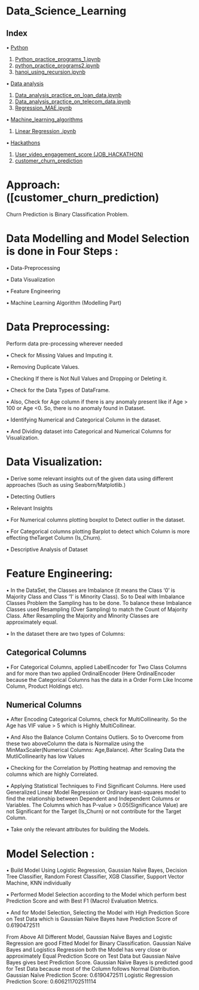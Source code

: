 # Data_Science_Learning
## Index

•	[Python](https://github.com/bhuvana02/Data_Science_Learning/tree/main/python)
1.	[Python_practice_programs_1.ipynb](https://github.com/bhuvana02/Data_Science_Learning/blob/main/python/Python_practice_programs_1.ipynb)
2.	[python_practice_programs2.ipynb](https://github.com/bhuvana02/Data_Science_Learning/blob/main/python/python_practice_programs2.ipynb)
3.	[hanoi_using_recursion.ipynb](https://github.com/bhuvana02/Data_Science_Learning/blob/main/python/hanoi_using_recursion.ipynb)

 • [Data analysis](https://github.com/bhuvana02/Data_Science_Learning/tree/main/Data%20analysis)
 
 1. [	Data_analysis_practice_on_loan_data.ipynb](https://github.com/bhuvana02/Data_Science_Learning/tree/main/Data%20analysis/Data_analysis_practice_on_loan_data)
 2. [Data_analysis_practice_on_telecom_data.ipynb](https://github.com/bhuvana02/Data_Science_Learning/tree/main/Data%20analysis/Data_analysis_practice_on_telecom_data)
 3. [Regression_MAE.ipynb](https://github.com/bhuvana02/Data_Science_Learning/tree/main/Data%20analysis/Regression_MAE)
 


•	[Machine_learning_algorithms](https://github.com/bhuvana02/Data_Science_Learning/tree/main/Machine_learning_algorithms)
1.	[Linear Regression .ipynb](https://github.com/bhuvana02/Data_Science_Learning/tree/main/Machine_learning_algorithms/Linear%20Regression)

•	[Hackathons](https://github.com/bhuvana02/Data_Science_Learning/tree/main/Hackathons)
1.	[User_video_engagement_score (JOB_HACKATHON)](https://github.com/bhuvana02/Data_Science_Learning/tree/main/Hackathons/User_video_engagement_score%20(JOB_HACKATHON))
2.	[customer_churn_prediction](https://github.com/bhuvana02/Data_Science_Learning/tree/main/Hackathons/customer_churn_prediction)

# Approach:([customer_churn_prediction)
 Churn Prediction is Binary Classification Problem.

# Data Modelling and Model Selection is done in Four Steps :

 • Data-Preprocessing
 
 • Data Visualization
 
 • Feature Engineering
 
 • Machine Learning Algorithm (Modelling Part)



# Data Preprocessing:

  Perform data pre-processing wherever needed
  
 • Check for Missing Values and Imputing it.
    
 • Removing Duplicate Values.
    
 • Checking If there is Not Null Values and Dropping or Deleting it.
    
 • Check for the Data Types of DataFrame.
 
 • Also, Check for Age column if there is any anomaly present like if Age > 100 or Age <0. So, there is no anomaly found in Dataset.
 
 • Identifying Numerical and Categorical Column in the dataset.
 
 • And Dividing dataset into Categorical and Numerical Columns for Visualization.

# Data Visualization:

   • Derive some relevant insights out of the given data using different approaches
     (Such as using Seaborn/Matplotlib.)
     
   • Detecting Outliers
   
   • Relevant Insights
   
   • For Numerical columns plotting boxplot to Detect outlier in the dataset.
   
   • For Categorical columns plotting Barplot to detect which Column is more effecting theTarget Column (Is_Churn).
   
   • Descriptive Analysis of Dataset


# Feature Engineering:

   • In the DataSet, the Classes are Imbalance (it means the Class ‘0’ is Majority Class and
Class ‘1’ is Minority Class). So to Deal with Imbalance Classes Problem the Sampling
has to be done. To balance these Imbalance Classes used Resampling (Over Sampling)
to match the Count of Majority Class. After Resampling the Majority and Minority
Classes are approximately equal.

• In the dataset there are two types of Columns:

## Categorical Columns
  • For Categorical Columns, applied LabelEncoder for Two Class Columns and for more
than two applied OrdinalEncoder (Here OrdinalEncoder because the Categorical
Columns has the data in a Order Form Like Income Column, Product Holdings etc).

## Numerical Columns

  • After Encoding Categorical Columns, check for MultiCollinearity. So the Age has VIF value > 5 which is Highly MultiCollinear.
  
  • And Also the Balance Column Contains Outliers. So to Overcome from these two aboveColumn the data is Normalize using the MinMaxScaler(Numerical Columns: Age,Balance). After Scaling Data the MutliCollinearity has low Values
  
  • Checking for the Correlation by Plotting heatmap and removing the columns which
are highly Correlated.

  • Applying Statistical Techniques to Find Significant Columns. Here used Generalized
Linear Model Regression or Ordinary least-squares model to find the relationship
between Dependent and Independent Columns or Variables. The Columns which has
P-value > 0.05(Significance Value) are not Significant for the Target (Is_Churn) or not
contribute for the Target Column.

• Take only the relevant attributes for building the Models.


# Model Selection :

• Build Model Using Logistic Regression, Gaussian Naïve Bayes, Decision Tree Classifier,
Random Forest Classifier, XGB Classifier, Support Vector Machine, KNN individually

• Performed Model Selection according to the Model which perform best Prediction
Score and with Best F1 (Macro) Evaluation Metrics.

• And for Model Selection, Selecting the Model with High Prediction Score on Test Data
which is Gaussian Naïve Bayes have Prediction Score of 0.6190472511



From Above All Different Model, Gaussian Naïve Bayes and Logistic Regression are good
Fitted Model for Binary Classification. Gaussian Naïve Bayes and Logistics Regression both
the Model has very close or approximately Equal Prediction Score on Test Data but Gaussian
Naïve Bayes gives best Prediction Score. Gaussian Naïve Bayes is predicted good for Test
Data because most of the Column follows Normal Distribution.
Gaussian Naïve Prediction Score: 0.6190472511
Logistic Regression Prediction Score: 0.606211702511114

